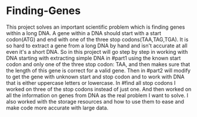 # Finding-Genes
This project solves an important scientific problem which is finding genes within a long DNA. 
A gene within a DNA should start with a start codon(ATG) and end with one of the three stop codons(TAA,TAG,TGA). 
It is so hard to extract a gene from a long DNA by hand and isn't accurate at all even it's a short DNA. 
So in this project will go step by step in working with DNA starting with extracting simple DNA in #part1 using the known start codon and only one of the three stop codon: TAA, and then makes sure that the length of this gene is correct for a valid gene. 
Then in #part2 will modify to get the gene with unknown start and stop codon and to work with DNA that is either uppercase letters or lowercase. 
In #find all stop codons I worked on three of the stop codons instead of just one. 
And then worked on all the information on genes from DNA as the real problem I want to solve. 
I also worked with the storage resources and how to use them to ease and make code more accurate with large data.

